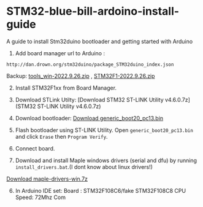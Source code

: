 # STM32-blue-bill-ardoino-install-guide
A guide to install Stm32duino bootloader and getting started with Arduino 

1) Add board manager url to Arduino : 
```
http://dan.drown.org/stm32duino/package_STM32duino_index.json
```

  Backup: [tools_win-2022.9.26.zip](tools_win-2022.9.26.zip) , [STM32F1-2022.9.26.zip](STM32F1-2022.9.26.zip)

2) Install STM32F1xx from Board Manager.

2) Download STLink Utilty:
[Download STM32 ST-LINK Utility v4.6.0.7z](STM32 ST-LINK Utility v4.6.0.7z)

3) Download bootloader: 
[Download generic_boot20_pc13.bin](generic_boot20_pc13.bin)

4) Flash bootloader using ST-LINK Utility. Open `generic_boot20_pc13.bin` and click `Erase` then `Program Verify`.

4) Connect board.

5) Download and install Maple windows drivers (serial and dfu) by running `install_drivers.bat`.(I dont know about linux drivers!)

[Download maple-drivers-win.7z](maple-drivers-win.7z)

6) In Arduino IDE set:
Board :     STM32F108C6/fake STM32F108C8
CPU Speed:  72Mhz
Com


